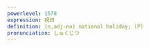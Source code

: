```yaml
---
powerlevel: 1578
expression: 祝日
definition: (n,adj-no) national holiday; (P)
pronunciation: しゅくじつ
---
```


